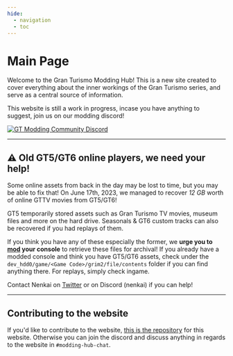 ```yaml
---
hide:
  - navigation
  - toc
---
```



# Main Page

Welcome to the Gran Turismo Modding Hub! This is a new site created to cover everything about the inner workings of the Gran Turismo series, and serve as a central source of information.

This website is still a work in progress, incase you have anything to suggest, join us on our modding discord!

[![GT Modding Community Discord](https://discordapp.com/api/guilds/775896906500538378/widget.png?style=banner2&raw=true)](https://nenkai.github.io/gt-modding-hub/discord/)	

---

## ⚠️ Old GT5/GT6 online players, we need your help!

Some online assets from back in the day may be lost to time, but you may be able to fix that! On June 17th, 2023, we managed to recover *12 GB* worth of online GTTV movies from GT5/GT6!

GT5 temporarily stored assets such as Gran Turismo TV movies, museum files and more on the hard drive. Seasonals & GT6 custom tracks can also be recovered if you had replays of them.

If you think you have any of these especially the former, we **urge you to [mod](https://www.youtube.com/watch?v=xGS_Ryx_7r8) your console** to retrieve these files for archival! If you already have a modded console and think you have GT5/GT6 assets, check under the `dev_hdd0/game/<Game Code>/grim2/file/contents` folder if you can find anything there. For replays, simply check ingame.

Contact Nenkai on [Twitter](https://twitter.com/Nenkaai) or on Discord (nenkai) if you can help!

---

## Contributing to the website

If you'd like to contribute to the website, [this is the repository](https://github.com/Nenkai/gt-modding-hub) for this website. Otherwise you can join the discord and discuss anything in regards to the website in `#modding-hub-chat`.

